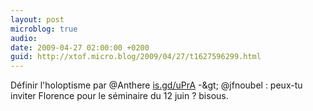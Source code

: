 ```yaml
---
layout: post
microblog: true
audio: 
date: 2009-04-27 02:00:00 +0200
guid: http://xtof.micro.blog/2009/04/27/t1627596299.html
---
```

Définir l'holoptisme par @Anthere [is.gd/uPrA](http://is.gd/uPrA) -&amp;gt; @jfnoubel : peux-tu inviter Florence pour le séminaire du 12 juin ?  bisous.

